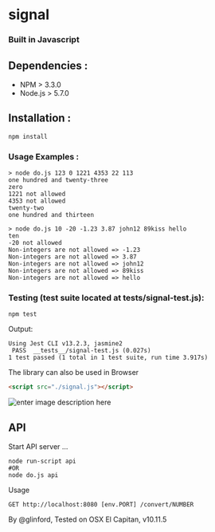 # **signal**

### **Built in Javascript**

## Dependencies :
- NPM > 3.3.0
- Node.js > 5.7.0

## Installation :
```shell
npm install
```

### Usage Examples :
``` shell
> node do.js 123 0 1221 4353 22 113
one hundred and twenty-three
zero
1221 not allowed
4353 not allowed
twenty-two
one hundred and thirteen
```

``` shell
> node do.js 10 -20 -1.23 3.87 john12 89kiss hello
ten
-20 not allowed
Non-integers are not allowed => -1.23
Non-integers are not allowed => 3.87
Non-integers are not allowed => john12
Non-integers are not allowed => 89kiss
Non-integers are not allowed => hello
```

### Testing (test suite located at __tests__/signal-test.js):
``` shell
npm test
```

Output:

``` shell
Using Jest CLI v13.2.3, jasmine2
 PASS  __tests__/signal-test.js (0.027s)
1 test passed (1 total in 1 test suite, run time 3.917s)
```

The library can also be used in Browser

```html
<script src="./signal.js"></script>
```

![enter image description here](http://i.imgur.com/J24G1wP.png?1)

## API

Start API server ...

```shell
node run-script api
#OR
node do.js api
```

Usage
```shell
GET http://localhost:8080 [env.PORT] /convert/NUMBER
```

By @glinford, Tested on OSX El Capitan, v10.11.5
